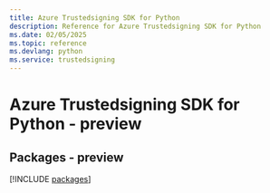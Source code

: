 ```yaml
---
title: Azure Trustedsigning SDK for Python
description: Reference for Azure Trustedsigning SDK for Python
ms.date: 02/05/2025
ms.topic: reference
ms.devlang: python
ms.service: trustedsigning
---
```

# Azure Trustedsigning SDK for Python - preview
## Packages - preview
[!INCLUDE [packages](trustedsigning-index.md)]